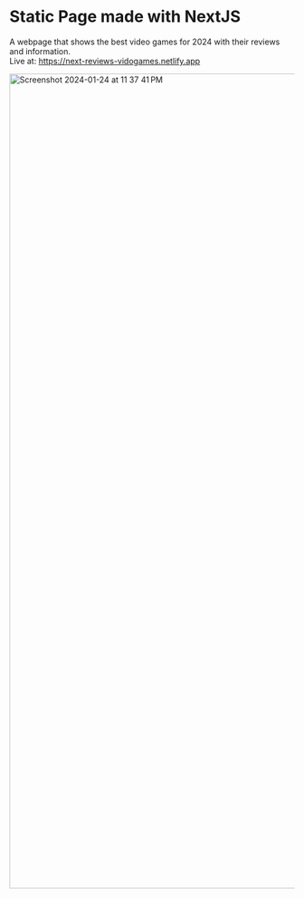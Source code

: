 # Static Page made with NextJS
A webpage that shows the best video games for 2024 with their reviews and information.<br>
Live at: https://next-reviews-vidogames.netlify.app<br>

<img width="1440" alt="Screenshot 2024-01-24 at 11 37 41 PM" src="https://github.com/RediIbra/Video-Game-Reviews-NextJs/assets/51862776/1230e93e-3315-480f-88f1-5f69f5f8e11d">
